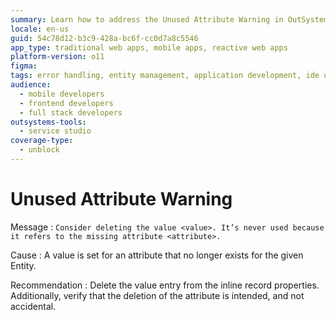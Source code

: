 ```yaml
---
summary: Learn how to address the Unused Attribute Warning in OutSystems 11 (O11) by deleting unnecessary value entries and verifying attribute deletions.
locale: en-us
guid: 54c78d12-b3c9-428a-bc6f-cc0d7a8c5546
app_type: traditional web apps, mobile apps, reactive web apps
platform-version: o11
figma:
tags: error handling, entity management, application development, ide usage, outsystems platform
audience:
  - mobile developers
  - frontend developers
  - full stack developers
outsystems-tools:
  - service studio
coverage-type:
  - unblock
---
```


# Unused Attribute Warning

Message
:   `Consider deleting the value <value>. It’s never used because it refers to the missing attribute <attribute>.`

Cause
:   A value is set for an attribute that no longer exists for the given Entity.

Recommendation
:   Delete the value entry from the inline record properties. Additionally, verify that the deletion of the attribute is intended, and not accidental.
